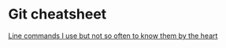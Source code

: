 # Git cheatsheet

[Line commands I use but not so often to know them by the heart](https://github.com/authenticsebastian/git-cheatsheet/blob/master/git-cheatsheat.md)